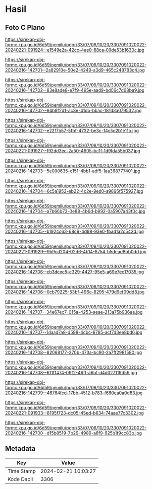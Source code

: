 # Hasil

## Foto C Plano

https://sirekap-obj-formc.kpu.go.id/6d59/pemilu/pdpr/33/07/09/10/20/3307091020022-20240221-091924--e1549e2a-42cc-4ae0-88ca-00de53b1630c.jpg

https://sirekap-obj-formc.kpu.go.id/6d59/pemilu/pdpr/33/07/09/10/20/3307091020022-20240216-142701--2a82910e-50e2-4249-a3d9-465c248783c4.jpg

https://sirekap-obj-formc.kpu.go.id/6d59/pemilu/pdpr/33/07/09/10/20/3307091020022-20240216-142702--83e8ade8-e7f9-495e-aad9-bd06c7d68ba9.jpg

https://sirekap-obj-formc.kpu.go.id/6d59/pemilu/pdpr/33/07/09/10/20/3307091020022-20240216-142702--94b9f2d1-ac3e-41db-bbac-181d3a079532.jpg

https://sirekap-obj-formc.kpu.go.id/6d59/pemilu/pdpr/33/07/09/10/20/3307091020022-20240216-142702--e22f7b57-5fbf-4732-be3c-14c5d2b1e11b.jpg

https://sirekap-obj-formc.kpu.go.id/6d59/pemilu/pdpr/33/07/09/10/20/3307091020022-20240221-091927--f92dd3ec-2a50-4605-bc1f-1d9fda55b037.jpg

https://sirekap-obj-formc.kpu.go.id/6d59/pemilu/pdpr/33/07/09/10/20/3307091020022-20240216-142703--5e000635-c151-4bb1-adf5-1aa368777401.jpg

https://sirekap-obj-formc.kpu.go.id/6d59/pemilu/pdpr/33/07/09/10/20/3307091020022-20240216-142704--6c5a1952-eb22-4c2e-9ed0-a9895f575927.jpg

https://sirekap-obj-formc.kpu.go.id/6d59/pemilu/pdpr/33/07/09/10/20/3307091020022-20240216-142704--a7b66b72-0e88-4b6d-b992-0a5907a43f0c.jpg

https://sirekap-obj-formc.kpu.go.id/6d59/pemilu/pdpr/33/07/09/10/20/3307091020022-20240216-142705--b1924c63-68c9-4d98-93e0-fbad1a2c542d.jpg

https://sirekap-obj-formc.kpu.go.id/6d59/pemilu/pdpr/33/07/09/10/20/3307091020022-20240221-091929--9b9cd204-02d6-4b14-8754-b5dead8bb0dd.jpg

https://sirekap-obj-formc.kpu.go.id/6d59/pemilu/pdpr/33/07/09/10/20/3307091020022-20240216-142706--cb3dcec5-c329-4427-95e5-a69e7ec17035.jpg

https://sirekap-obj-formc.kpu.go.id/6d59/pemilu/pdpr/33/07/09/10/20/3307091020022-20240216-142706--0cb79225-53bf-496e-8295-479d9ef09dd8.jpg

https://sirekap-obj-formc.kpu.go.id/6d59/pemilu/pdpr/33/07/09/10/20/3307091020022-20240216-142707--34e67ec7-015a-4253-aeae-213a75b936ae.jpg

https://sirekap-obj-formc.kpu.go.id/6d59/pemilu/pdpr/33/07/09/10/20/3307091020022-20240216-142707--1daad7a8-d598-4cbc-9795-acf7d3ee8bd6.jpg

https://sirekap-obj-formc.kpu.go.id/6d59/pemilu/pdpr/33/07/09/10/20/3307091020022-20240216-142708--82068177-370b-473a-bc90-2a7ff2981580.jpg

https://sirekap-obj-formc.kpu.go.id/6d59/pemilu/pdpr/33/07/09/10/20/3307091020022-20240216-142708--611f1474-09f2-46ff-a6bf-d4d027119d59.jpg

https://sirekap-obj-formc.kpu.go.id/6d59/pemilu/pdpr/33/07/09/10/20/3307091020022-20240216-142709--46764fcd-17bb-4512-b783-f660ea0a0d83.jpg

https://sirekap-obj-formc.kpu.go.id/6d59/pemilu/pdpr/33/07/09/10/20/3307091020022-20240221-091933--8195f723-dc05-45ed-b634-74aae77c3302.jpg

https://sirekap-obj-formc.kpu.go.id/6d59/pemilu/pdpr/33/07/09/10/20/3307091020022-20240216-142700--d15b8519-7b29-4989-a6f9-625b1f9cc83b.jpg


## Metadata

| Key        | Value               |
| ---------- | ------------------- |
| Time Stamp | 2024-02-21 10:03:27 |
| Kode Dapil | 3306                |



